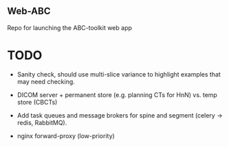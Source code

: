 ## Web-ABC

Repo for launching the ABC-toolkit web app
 
# TODO
- Sanity check, should use multi-slice variance to highlight examples that may need checking.
- DICOM server + permanent store (e.g. planning CTs for HnN) vs. temp store (CBCTs) 


- Add task queues and message brokers for spine and segment (celery -> redis, RabbitMQ).
- nginx forward-proxy (low-priority)


